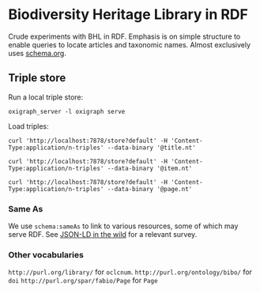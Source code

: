 # Biodiversity Heritage Library in RDF

Crude experiments with BHL in RDF. Emphasis is on simple structure to enable queries to locate articles and taxonomic names. Almost exclusively uses [schema.org](http://schema.org).


## Triple store

Run a local triple store:

```
oxigraph_server -l oxigraph serve
```

Load triples:

```
curl 'http://localhost:7878/store?default' -H 'Content-Type:application/n-triples' --data-binary '@title.nt'

curl 'http://localhost:7878/store?default' -H 'Content-Type:application/n-triples' --data-binary '@item.nt'

curl 'http://localhost:7878/store?default' -H 'Content-Type:application/n-triples' --data-binary '@page.nt'
```


### Same As

We use `schema:sameAs` to link to various resources, some of which may serve RDF. See [JSON-LD in the wild](https://github.com/rdmpage/wild-json-ld) for a relevant survey.


### Other vocabularies

`http://purl.org/library/` for `oclcnum`.
`http://purl.org/ontology/bibo/` for `doi`
`http://purl.org/spar/fabio/Page` for `Page`





